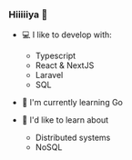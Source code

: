 ### Hiiiiiya 🐸

- 💻 I like to develop with:
  - Typescript
  - React & NextJS
  - Laravel
  - SQL
  
- 🌱 I'm currently learning Go
<!-- NestJS [![image](https://user-images.githubusercontent.com/84747244/219902075-fc51cd42-9e9b-4256-8c4c-90ce2e71af5e.png)](#) -->



- 💭 I'd like to learn about

  - Distributed systems
  - NoSQL

<!--
**BoilingSoup/BoilingSoup** is a ✨ _special_ ✨ repository because its `README.md` (this file) appears on your GitHub profile.

Here are some ideas to get you started:

- 🔭 I’m currently working on ...
- 🌱 I’m currently learning ...
- 👯 I’m looking to collaborate on ...
- 🤔 I’m looking for help with ...
- 💬 Ask me about ...
- 📫 How to reach me: ...
- ⚡ Fun fact: ...
-->

